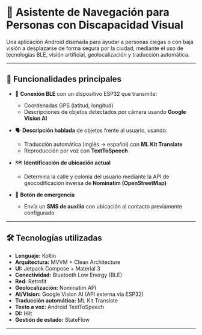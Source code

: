 # 🦯 Asistente de Navegación para Personas con Discapacidad Visual

Una aplicación Android diseñada para ayudar a personas ciegas o con baja visión a desplazarse de forma segura por la ciudad, mediante el uso de tecnologías BLE, visión artificial, geolocalización y traducción automática.

---

## 📲 Funcionalidades principales

- 🔗 **Conexión BLE** con un dispositivo ESP32 que transmite:
  - Coordenadas GPS (latitud, longitud)
  - Descripciones de objetos detectados por cámara usando **Google Vision AI**
  
- 🗣️ **Descripción hablada** de objetos frente al usuario, usando:
  - Traducción automática (inglés → español) con **ML Kit Translate**
  - Reproducción por voz con **TextToSpeech**

- 🗺️ **Identificación de ubicación actual**
  - Determina la calle y colonia del usuario mediante la API de geocodificación inversa de **Nominatim (OpenStreetMap)**

- 🚨 **Botón de emergencia**
  - Envía un **SMS de auxilio** con ubicación al contacto previamente configurado

---

## 🛠️ Tecnologías utilizadas

- **Lenguaje:** Kotlin  
- **Arquitectura:** MVVM + Clean Architecture  
- **UI:** Jetpack Compose + Material 3  
- **Conectividad:** Bluetooth Low Energy (BLE)  
- **Red:** Retrofit  
- **Geolocalización:** Nominatim API  
- **AI/Vision:** Google Vision AI (API externa vía ESP32)  
- **Traducción automática:** ML Kit Translate  
- **Texto a voz:** Android TextToSpeech  
- **DI:** Hilt  
- **Gestión de estado:** StateFlow  

---
